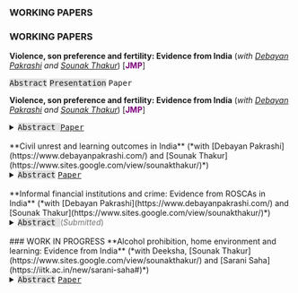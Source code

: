 ### WORKING PAPERS
### WORKING PAPERS
**Violence, son preference and fertility: Evidence from India** (*with [Debayan Pakrashi](https://www.debayanpakrashi.com/) and [Sounak Thakur](https://www.sites.google.com/view/sounakthakur/)*) [**<span style="color: purple">JMP</span>**] 

<kbd style="background-color: #e0e0e0; cursor: pointer;" onclick="toggleSection('abstract-section')">Abstract</kbd> 
<kbd style="background-color: #e0e0e0; cursor: pointer;" onclick="toggleSection('presentation-section')">Presentation</kbd> 
<kbd><a href="https://papers.ssrn.com/sol3/papers.cfm?abstract_id=4541204" style="text-decoration: none; color: inherit;">Paper</a></kbd>

<div id="abstract-section" style="display: none; margin-top: 10px; background-color: #F1F1F1; color: #000000; padding: 10px; text-align: justify;">
  Human behavior is influenced by both biology and social norms. Natural selection favors an increase in the ratio of females to males in times of adversity (war, food shortage, etc.). Is it possible that natural selection may be counteracted by social norms? We present novel evidence from Punjab — an Indian state with intense son-preferring norms rooted in culture. We find that exposure to a violent insurgency (1978-93) leaves the overall sex ratio unchanged and intensifies son-biased fertility stopping behaviors. Since most casualties are male, our results are consistent with exposed parents demanding more sons due to a replacement motive.
</div>

<div id="presentation-section" style="display: none; margin-top: 10px; background-color: #F1F1F1; color: #000000; padding: 10px;">
  <ul>
    <li><Conference Presentation 1</li>
    <li><Conference Presentation 2</li>
    <li><Seminar Presentation 3</li>
  </ul>
</div>



**Violence, son preference and fertility: Evidence from India** (*with [Debayan Pakrashi](https://www.debayanpakrashi.com/) and [Sounak Thakur](https://www.sites.google.com/view/sounakthakur/)*) [**<span style="color: purple">JMP</span>**] 
<details>
  <summary><kbd style="background-color: #e0e0e0"> Abstract </kbd> <kbd><a href="https://papers.ssrn.com/sol3/papers.cfm?abstract_id=4541204">Paper</a></kbd> </summary>
<div class="panel" style="background-color: #F1F1F1; color: #000000; padding: 10px;text-align: justify;"> 
Human behavior is influenced by both biology and social norms. Natural selection favors an increase in the ratio of females to males in times of adversity (war, food shortage, etc.). Is it possible that natural selection may be counteracted by social norms? We present novel evidence from Punjab — an Indian state with intense son-preferring norms rooted in culture. We find that exposure to a violent insurgency (1978-93) leaves the overall sex ratio unchanged and intensifies son-biased fertility stopping behaviors. Since most casualties are male, our results are consistent with exposed parents demanding more sons due to a replacement motive. </div>
</details><br>
**Civil unrest and learning outcomes in India** (*with [Debayan Pakrashi](https://www.debayanpakrashi.com/) and [Sounak Thakur](https://www.sites.google.com/view/sounakthakur/)*)
<details>
<summary><kbd style="background-color: #e0e0e0"> Abstract</kbd> <kbd><a href="https://papers.ssrn.com/sol3/papers.cfm?abstract_id=4541178">Paper</a></kbd></summary>
<div class="panel" style="background-color: #F1F1F1; color: #000000; padding: 10px;text-align: justify;"> 
We study the effect of civil unrest on learning outcomes of schoolgoing children. The context of the study is the Indian province of Jammu and Kashmir, a part of which (namely, the Kashmir valley) witnessed a sudden intensification in violence in 2010. We exploit this plausibly exogenous intensification in a difference-in-differences framework. Exposed children perform poorly on a basic (grade 2-3 level) literacy and numeracy test as compared to their non-exposed counterparts. The effects are fairly substantial in magnitude (about 0.54 σ and 0.37 σ for language and math, respectively), and persist for at least 2 years. All exposed students, including those in higher classes (grades 6-8 and 9-12), are affected. We provide suggestive evidence that reduced school quality and increased psychological stress amongst students may drive these results. </div>
</details>
<br/>
**Informal financial institutions and crime: Evidence from ROSCAs in India**  (*with [Debayan Pakrashi](https://www.debayanpakrashi.com/) and [Sounak Thakur](https://www.sites.google.com/view/sounakthakur/)*)
<details>    
<summary><kbd style="background-color: #e0e0e0"> Abstract </kbd>  <span style="color: #727272">(<em>Submitted</em>)</span> </summary>
<div class="panel" style="background-color: #F1F1F1; color: #000000; padding: 10px;text-align: justify;"> 
We investigate the impact of access to informal finance on crime in India. Using within-household variation in membership in a popular informal financial institution (Rotating Savings and Credit Associations (ROSCAs)) in a nationally representative panel of households, we find that membership is associated with a higher probability of victimization in property crimes and heightened perception of the incidence of crimes against women in the neighborhood. This is plausibly driven by the “loot effect”: ROSCAs lead to more household assets, thus making members more attractive targets. Moreover, ROSCAs also lead to greater mobility for women and increases their chance of participating in the labor market. </div>
</details><br>
### WORK IN PROGRESS
**Alcohol prohibition, home environment and learning: Evidence from India** (*with Deeksha, [Sounak Thakur](https://www.sites.google.com/view/sounakthakur/) and [Sarani Saha](https://iitk.ac.in/new/sarani-saha#)*)
<details> 
  <summary><kbd style="background-color: #e0e0e0"> Abstract</kbd> <kbd><a href="https://papers.ssrn.com/sol3/papers.cfm?abstract_id=4958902">Paper</a></kbd></summary>
<div class="panel" style="background-color: #F1F1F1; color: #000000; padding: 10px;text-align: justify;"> 
We study the effects of alcohol prohibition on children's learning outcomes. The context of the paper is the Indian state of Bihar, which implemented a statewide ban on the manufacturing, sale, transport and consumption of alcohol in April 2016. This policy induces plausibly exogenous variation in the availability of alcohol, which we exploit in a difference-indifferences framework. We find that the ban reduced alcohol consumption and improved the learning outcomes of school-going children in Bihar. The results are plausibly driven by lower domestic violence and improvements in the home environment induced by reduced alcohol consumption on the part of adult males. </div>
</details>
<br/>


